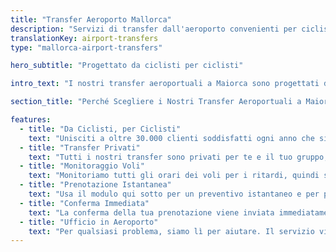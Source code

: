 ```yaml
---
title: "Transfer Aeroporto Mallorca"
description: "Servizi di transfer dall'aeroporto convenienti per ciclisti a Maiorca"
translationKey: airport-transfers
type: "mallorca-airport-transfers"

hero_subtitle: "Progettato da ciclisti per ciclisti"

intro_text: "I nostri transfer aeroportuali a Maiorca sono progettati da ciclisti per ciclisti, adatti a gruppi di tutte le dimensioni. Offriamo transfer privati dall'aeroporto affidabili, efficienti e senza stress porta a porta dall'aeroporto di Palma di Maiorca a tutte le aree di Maiorca, disponibili 24 ore al giorno, 7 giorni su 7, 365 giorni all'anno attraverso la nostra compagnia di autobus, MALLORCA HOLIDAY TRANSFERS."

section_title: "Perché Scegliere i Nostri Transfer Aeroportuali a Maiorca?"

features:
  - title: "Da Ciclisti, per Ciclisti"
    text: "Unisciti a oltre 30.000 clienti soddisfatti ogni anno che si affidano a noi per i loro transfer a Maiorca."
  - title: "Transfer Privati"
    text: "Tutti i nostri transfer sono privati per te e il tuo gruppo, garantendo comfort e convenienza."
  - title: "Monitoraggio Voli"
    text: "Monitoriamo tutti gli orari dei voli per i ritardi, quindi siamo sempre lì quando arrivi."
  - title: "Prenotazione Istantanea"
    text: "Usa il modulo qui sotto per un preventivo istantaneo e per prenotare il tuo transfer."
  - title: "Conferma Immediata"
    text: "La conferma della tua prenotazione viene inviata immediatamente alla tua email (controlla la cartella spam per sicurezza!)."
  - title: "Ufficio in Aeroporto"
    text: "Per qualsiasi problema, siamo lì per aiutare. Il servizio viene prima di tutto."
---
```

